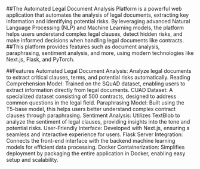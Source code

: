 ##The Automated Legal Document Analysis Platform is a powerful web application that automates the analysis of legal documents, extracting key information and identifying potential risks. By leveraging advanced Natural Language Processing (NLP) and Machine Learning models, the platform helps users understand complex legal clauses, detect hidden risks, and make informed decisions when handling legal documents like contracts.
##This platform provides features such as document analysis, paraphrasing, sentiment analysis, and more, using modern technologies like Next.js, Flask, and PyTorch.

##Features
Automated Legal Document Analysis: Analyze legal documents to extract critical clauses, terms, and potential risks automatically.
Reading Comprehension Model: Trained on the SQuAD dataset, enabling users to extract information directly from legal documents.
CUAD Dataset: A specialized dataset consisting of 500 contracts, designed to address common questions in the legal field.
Paraphrasing Model: Built using the T5-base model, this helps users better understand complex contract clauses through paraphrasing.
Sentiment Analysis: Utilizes TextBlob to analyze the sentiment of legal clauses, providing insights into the tone and potential risks.
User-Friendly Interface: Developed with Next.js, ensuring a seamless and interactive experience for users.
Flask Server Integration: Connects the front-end interface with the backend machine learning models for efficient data processing.
Docker Containerization: Simplifies deployment by packaging the entire application in Docker, enabling easy setup and scalability.
